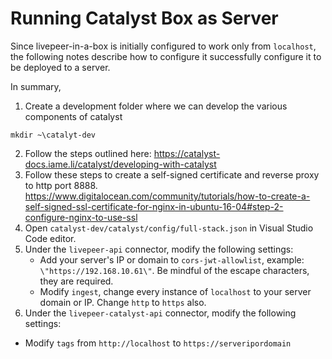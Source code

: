 # Running Catalyst Box as Server

Since livepeer-in-a-box is initially configured to work only from `localhost`, the following notes describe how to configure it successfully configure it to be deployed to a server. 

In summary, 



1. Create a development folder where we can develop the various components of catalyst

`mkdir ~\catalyt-dev`

2. Follow the steps outlined here: https://catalyst-docs.iame.li/catalyst/developing-with-catalyst
3. Follow these steps to create a self-signed certificate and reverse proxy to http port 8888. https://www.digitalocean.com/community/tutorials/how-to-create-a-self-signed-ssl-certificate-for-nginx-in-ubuntu-16-04#step-2-configure-nginx-to-use-ssl
4. Open `catalyst-dev/catalyst/config/full-stack.json` in Visual Studio Code editor. 
5. Under the `livepeer-api` connector, modify the following settings:
   -  Add your server's IP or domain to `cors-jwt-allowlist`, example: `\"https://192.168.10.61\"`. Be mindful of the escape characters, they are required.
   -  Modify `ingest`, change every instance of `localhost` to your server domain or IP. Change `http` to `https` also. 
6.  Under the `livepeer-catalyst-api` connector, modify the following settings:
   -  Modify `tags` from `http://localhost` to `https://serveripordomain`
